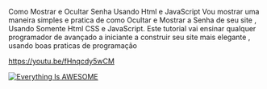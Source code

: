 Como Mostrar e Ocultar Senha Usando Html e JavaScript
Vou mostrar uma maneira simples e pratica de como Ocultar e Mostrar a Senha de seu site , Usando Somente Html CSS e JavaScript.
Este tutorial vai ensinar qualquer programador de avançado a iniciante a
construir seu site mais elegante , usando boas praticas de programação

https://youtu.be/fHnqcdy5wCM

[![Everything Is AWESOME](https://img.youtube.com/vi/fHnqcdy5wCM/0.jpg)](https://youtu.be/fHnqcdy5wCM "Everything Is AWESOME")
